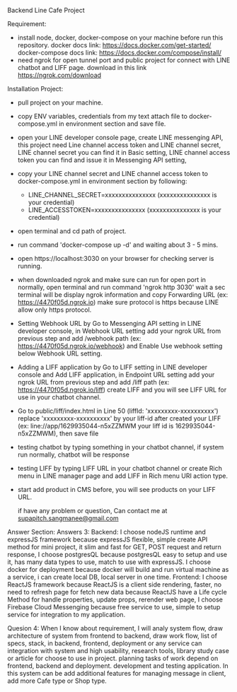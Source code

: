 Backend Line Cafe Project

Requirement:
 - install node, docker, docker-compose on your machine before run this repository.
   docker docs link: https://docs.docker.com/get-started/
   docker-compose docs link: https://docs.docker.com/compose/install/
 - need ngrok for open tunnel port and public project for connect with LINE chatbot and LIFF page. 
   download in this link https://ngrok.com/download

Installation Project:
 - pull project on your machine.
 - copy ENV variables, credentials from my text attach file to docker-compose.yml in environment section and save file.
 - open your LINE developer console page, create LINE messenging API,
   this project need Line channel access token and LINE channel secret,
   LINE channel secret you can find it in Basic setting,
   LINE channel access token you can find and issue it in Messenging API setting,
 - copy your LINE channel secret and LINE channel access token to docker-compose.yml in environment section by following:
   - LINE_CHANNEL_SECRET=xxxxxxxxxxxxxxx (xxxxxxxxxxxxxxx is your credential)
   - LINE_ACCESSTOKEN=xxxxxxxxxxxxxxx (xxxxxxxxxxxxxxx is your credential)
 - open terminal and cd path of project.
 - run command 'docker-compose up -d' and waiting about 3 - 5 mins.
 - open https://localhost:3030 on your browser for checking server is running.
 - when downloaded ngrok and make sure can run for open port in normally, open terminal and run command 'ngrok http 3030' wait a sec terminal will be display ngrok information and copy Forwarding URL (ex: https://4470f05d.ngrok.io) make sure protocol is https because LINE allow only https protocol.
 - Setting Webhook URL by Go to Messenging API setting in LINE developer console,
   in Webhook URL setting add your ngrok URL from previous step and add /webhook path (ex: https://4470f05d.ngrok.io/webhook)
   and Enable Use webhook setting below Webhook URL setting.
 - Adding a LIFF application by Go to LIFF setting in LINE developer console and Add LIFF application,
   in Endpoint URL setting add your ngrok URL from previous step and add /liff path (ex: https://4470f05d.ngrok.io/liff)
   create LIFF and you will see LIFF URL for use in your chatbot channel.
 - Go to public/liff/index.html in Line 50 (liffId: 'xxxxxxxxx-xxxxxxxxxx') replace 'xxxxxxxxx-xxxxxxxxxx' by your liff-id after created your LIFF (ex: line://app/1629935044-n5xZZMWM your liff id is 1629935044-n5xZZMWM), then save file
 - testing chatbot by typing something in your chatbot channel, if system run normally, chatbot will be response
 - testing LIFF by typing LIFF URL in your chatbot channel or create Rich menu in LINE manager page and add LIFF in Rich menu URI action type.
 - start add product in CMS before, you will see products on your LIFF URL.

    if have any problem or question, Can contact me at supapitch.sangmanee@gmail.com

Answer Section:
Answers 3:
Backend:
I choose nodeJS runtime and expressJS framework because expressJS flexible, simple create API method for mini project, it slim and fast for GET, POST request and return response, I choose postgresQL because postgresQL easy to setup and use it, has many data types to use, match to use with expressJS.
I choose docker for deployment because docker will build and run virtual machine as a service, i can create local DB, local server in one time.
Frontend:
I choose ReactJS framework because ReactJS is a client side rendering, faster, no need to refresh page for fetch new data because ReactJS have a Life cycle Method for handle properties, update props, rerender web page, I choose Firebase Cloud Messenging because free service to use, simple to setup service for integration to my application.

Quesion 4:
When I know about requirement, I will analy system flow, draw architecture of system from frontend to backend, draw work flow, list of specs, stack, in backend, frontend, deployment or any service can integration with system and high usability, research tools, library study case or article for choose to use in project. planning tasks of work depend on frontend, backend and deployment. development and testing application.
In this system can be add additional features for managing message in client, add more Cafe type or Shop type.